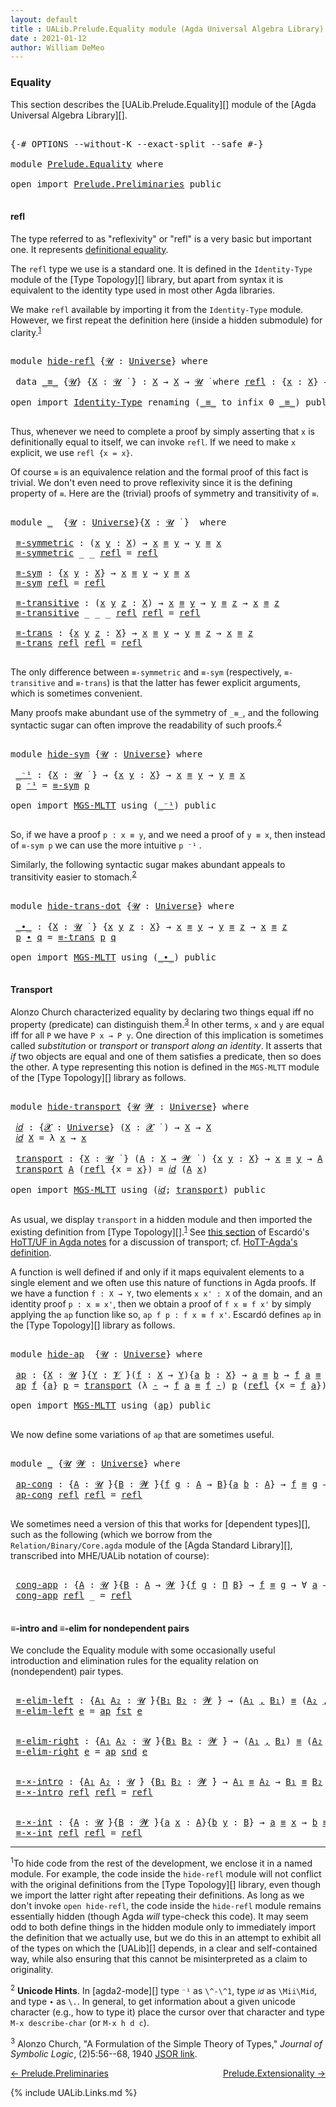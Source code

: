 ```yaml
---
layout: default
title : UALib.Prelude.Equality module (Agda Universal Algebra Library)
date : 2021-01-12
author: William DeMeo
---
```


### <a id="equality">Equality</a>

This section describes the [UALib.Prelude.Equality][] module of the [Agda Universal Algebra Library][].

<pre class="Agda">

<a id="291" class="Symbol">{-#</a> <a id="295" class="Keyword">OPTIONS</a> <a id="303" class="Pragma">--without-K</a> <a id="315" class="Pragma">--exact-split</a> <a id="329" class="Pragma">--safe</a> <a id="336" class="Symbol">#-}</a>

<a id="341" class="Keyword">module</a> <a id="348" href="Prelude.Equality.html" class="Module">Prelude.Equality</a> <a id="365" class="Keyword">where</a>

<a id="372" class="Keyword">open</a> <a id="377" class="Keyword">import</a> <a id="384" href="Prelude.Preliminaries.html" class="Module">Prelude.Preliminaries</a> <a id="406" class="Keyword">public</a>

</pre>

#### <a id="refl">refl</a>

The type referred to as "reflexivity" or "refl" is a very basic but important one. It represents [definitional equality](https://ncatlab.org/nlab/show/equality#definitional_equality).

The `refl` type we use is a standard one. It is defined in the `Identity-Type` module of the [Type Topology][] library, but apart from syntax it is equivalent to the identity type used in most other Agda libraries.

We make `refl` available by importing it from the `Identity-Type` module.  However, we first repeat the definition here (inside a hidden submodule) for clarity.<sup>[1](Prelude.Equality.html#fn1)</sup>

<pre class="Agda">

<a id="1072" class="Keyword">module</a> <a id="hide-refl"></a><a id="1079" href="Prelude.Equality.html#1079" class="Module">hide-refl</a> <a id="1089" class="Symbol">{</a><a id="1090" href="Prelude.Equality.html#1090" class="Bound">𝓤</a> <a id="1092" class="Symbol">:</a> <a id="1094" href="Agda.Primitive.html#423" class="Postulate">Universe</a><a id="1102" class="Symbol">}</a> <a id="1104" class="Keyword">where</a>

 <a id="1112" class="Keyword">data</a> <a id="hide-refl._≡_"></a><a id="1117" href="Prelude.Equality.html#1117" class="Datatype Operator">_≡_</a> <a id="1121" class="Symbol">{</a><a id="1122" href="Prelude.Equality.html#1122" class="Bound">𝓤</a><a id="1123" class="Symbol">}</a> <a id="1125" class="Symbol">{</a><a id="1126" href="Prelude.Equality.html#1126" class="Bound">X</a> <a id="1128" class="Symbol">:</a> <a id="1130" href="Prelude.Equality.html#1122" class="Bound">𝓤</a> <a id="1132" href="Universes.html#403" class="Function Operator">̇</a> <a id="1134" class="Symbol">}</a> <a id="1136" class="Symbol">:</a> <a id="1138" href="Prelude.Equality.html#1126" class="Bound">X</a> <a id="1140" class="Symbol">→</a> <a id="1142" href="Prelude.Equality.html#1126" class="Bound">X</a> <a id="1144" class="Symbol">→</a> <a id="1146" href="Prelude.Equality.html#1122" class="Bound">𝓤</a> <a id="1148" href="Universes.html#403" class="Function Operator">̇</a> <a id="1150" class="Keyword">where</a> <a id="hide-refl._≡_.refl"></a><a id="1156" href="Prelude.Equality.html#1156" class="InductiveConstructor">refl</a> <a id="1161" class="Symbol">:</a> <a id="1163" class="Symbol">{</a><a id="1164" href="Prelude.Equality.html#1164" class="Bound">x</a> <a id="1166" class="Symbol">:</a> <a id="1168" href="Prelude.Equality.html#1126" class="Bound">X</a><a id="1169" class="Symbol">}</a> <a id="1171" class="Symbol">→</a> <a id="1173" href="Prelude.Equality.html#1164" class="Bound">x</a> <a id="1175" href="Prelude.Equality.html#1117" class="Datatype Operator">≡</a> <a id="1177" href="Prelude.Equality.html#1164" class="Bound">x</a>

<a id="1180" class="Keyword">open</a> <a id="1185" class="Keyword">import</a> <a id="1192" href="Identity-Type.html" class="Module">Identity-Type</a> <a id="1206" class="Keyword">renaming</a> <a id="1215" class="Symbol">(</a><a id="1216" href="Identity-Type.html#121" class="Datatype Operator">_≡_</a> <a id="1220" class="Symbol">to</a> <a id="1223" class="Keyword">infix</a> <a id="1229" class="Number">0</a> <a id="_≡_"></a><a id="1231" href="Prelude.Equality.html#1231" class="Datatype Operator">_≡_</a><a id="1234" class="Symbol">)</a> <a id="1236" class="Keyword">public</a>

</pre>

Thus, whenever we need to complete a proof by simply asserting that `x` is definitionally equal to itself, we can invoke `refl`.  If we need to make `x` explicit, we use `refl {x = x}`.

Of course `≡` is an equivalence relation and the formal proof of this fact is trivial. We don't even need to prove reflexivity since it is the defining property of `≡`.  Here are the (trivial) proofs of symmetry and transitivity of `≡`.

<pre class="Agda">

<a id="1695" class="Keyword">module</a> <a id="1702" href="Prelude.Equality.html#1702" class="Module">_</a>  <a id="1705" class="Symbol">{</a><a id="1706" href="Prelude.Equality.html#1706" class="Bound">𝓤</a> <a id="1708" class="Symbol">:</a> <a id="1710" href="Agda.Primitive.html#423" class="Postulate">Universe</a><a id="1718" class="Symbol">}{</a><a id="1720" href="Prelude.Equality.html#1720" class="Bound">X</a> <a id="1722" class="Symbol">:</a> <a id="1724" href="Prelude.Equality.html#1706" class="Bound">𝓤</a> <a id="1726" href="Universes.html#403" class="Function Operator">̇</a> <a id="1728" class="Symbol">}</a>  <a id="1731" class="Keyword">where</a>

 <a id="1739" href="Prelude.Equality.html#1739" class="Function">≡-symmetric</a> <a id="1751" class="Symbol">:</a> <a id="1753" class="Symbol">(</a><a id="1754" href="Prelude.Equality.html#1754" class="Bound">x</a> <a id="1756" href="Prelude.Equality.html#1756" class="Bound">y</a> <a id="1758" class="Symbol">:</a> <a id="1760" href="Prelude.Equality.html#1720" class="Bound">X</a><a id="1761" class="Symbol">)</a> <a id="1763" class="Symbol">→</a> <a id="1765" href="Prelude.Equality.html#1754" class="Bound">x</a> <a id="1767" href="Prelude.Equality.html#1231" class="Datatype Operator">≡</a> <a id="1769" href="Prelude.Equality.html#1756" class="Bound">y</a> <a id="1771" class="Symbol">→</a> <a id="1773" href="Prelude.Equality.html#1756" class="Bound">y</a> <a id="1775" href="Prelude.Equality.html#1231" class="Datatype Operator">≡</a> <a id="1777" href="Prelude.Equality.html#1754" class="Bound">x</a>
 <a id="1780" href="Prelude.Equality.html#1739" class="Function">≡-symmetric</a> <a id="1792" class="Symbol">_</a> <a id="1794" class="Symbol">_</a> <a id="1796" href="Identity-Type.html#162" class="InductiveConstructor">refl</a> <a id="1801" class="Symbol">=</a> <a id="1803" href="Identity-Type.html#162" class="InductiveConstructor">refl</a>

 <a id="1810" href="Prelude.Equality.html#1810" class="Function">≡-sym</a> <a id="1816" class="Symbol">:</a> <a id="1818" class="Symbol">{</a><a id="1819" href="Prelude.Equality.html#1819" class="Bound">x</a> <a id="1821" href="Prelude.Equality.html#1821" class="Bound">y</a> <a id="1823" class="Symbol">:</a> <a id="1825" href="Prelude.Equality.html#1720" class="Bound">X</a><a id="1826" class="Symbol">}</a> <a id="1828" class="Symbol">→</a> <a id="1830" href="Prelude.Equality.html#1819" class="Bound">x</a> <a id="1832" href="Prelude.Equality.html#1231" class="Datatype Operator">≡</a> <a id="1834" href="Prelude.Equality.html#1821" class="Bound">y</a> <a id="1836" class="Symbol">→</a> <a id="1838" href="Prelude.Equality.html#1821" class="Bound">y</a> <a id="1840" href="Prelude.Equality.html#1231" class="Datatype Operator">≡</a> <a id="1842" href="Prelude.Equality.html#1819" class="Bound">x</a>
 <a id="1845" href="Prelude.Equality.html#1810" class="Function">≡-sym</a> <a id="1851" href="Identity-Type.html#162" class="InductiveConstructor">refl</a> <a id="1856" class="Symbol">=</a> <a id="1858" href="Identity-Type.html#162" class="InductiveConstructor">refl</a>

 <a id="1865" href="Prelude.Equality.html#1865" class="Function">≡-transitive</a> <a id="1878" class="Symbol">:</a> <a id="1880" class="Symbol">(</a><a id="1881" href="Prelude.Equality.html#1881" class="Bound">x</a> <a id="1883" href="Prelude.Equality.html#1883" class="Bound">y</a> <a id="1885" href="Prelude.Equality.html#1885" class="Bound">z</a> <a id="1887" class="Symbol">:</a> <a id="1889" href="Prelude.Equality.html#1720" class="Bound">X</a><a id="1890" class="Symbol">)</a> <a id="1892" class="Symbol">→</a> <a id="1894" href="Prelude.Equality.html#1881" class="Bound">x</a> <a id="1896" href="Prelude.Equality.html#1231" class="Datatype Operator">≡</a> <a id="1898" href="Prelude.Equality.html#1883" class="Bound">y</a> <a id="1900" class="Symbol">→</a> <a id="1902" href="Prelude.Equality.html#1883" class="Bound">y</a> <a id="1904" href="Prelude.Equality.html#1231" class="Datatype Operator">≡</a> <a id="1906" href="Prelude.Equality.html#1885" class="Bound">z</a> <a id="1908" class="Symbol">→</a> <a id="1910" href="Prelude.Equality.html#1881" class="Bound">x</a> <a id="1912" href="Prelude.Equality.html#1231" class="Datatype Operator">≡</a> <a id="1914" href="Prelude.Equality.html#1885" class="Bound">z</a>
 <a id="1917" href="Prelude.Equality.html#1865" class="Function">≡-transitive</a> <a id="1930" class="Symbol">_</a> <a id="1932" class="Symbol">_</a> <a id="1934" class="Symbol">_</a> <a id="1936" href="Identity-Type.html#162" class="InductiveConstructor">refl</a> <a id="1941" href="Identity-Type.html#162" class="InductiveConstructor">refl</a> <a id="1946" class="Symbol">=</a> <a id="1948" href="Identity-Type.html#162" class="InductiveConstructor">refl</a>

 <a id="1955" href="Prelude.Equality.html#1955" class="Function">≡-trans</a> <a id="1963" class="Symbol">:</a> <a id="1965" class="Symbol">{</a><a id="1966" href="Prelude.Equality.html#1966" class="Bound">x</a> <a id="1968" href="Prelude.Equality.html#1968" class="Bound">y</a> <a id="1970" href="Prelude.Equality.html#1970" class="Bound">z</a> <a id="1972" class="Symbol">:</a> <a id="1974" href="Prelude.Equality.html#1720" class="Bound">X</a><a id="1975" class="Symbol">}</a> <a id="1977" class="Symbol">→</a> <a id="1979" href="Prelude.Equality.html#1966" class="Bound">x</a> <a id="1981" href="Prelude.Equality.html#1231" class="Datatype Operator">≡</a> <a id="1983" href="Prelude.Equality.html#1968" class="Bound">y</a> <a id="1985" class="Symbol">→</a> <a id="1987" href="Prelude.Equality.html#1968" class="Bound">y</a> <a id="1989" href="Prelude.Equality.html#1231" class="Datatype Operator">≡</a> <a id="1991" href="Prelude.Equality.html#1970" class="Bound">z</a> <a id="1993" class="Symbol">→</a> <a id="1995" href="Prelude.Equality.html#1966" class="Bound">x</a> <a id="1997" href="Prelude.Equality.html#1231" class="Datatype Operator">≡</a> <a id="1999" href="Prelude.Equality.html#1970" class="Bound">z</a>
 <a id="2002" href="Prelude.Equality.html#1955" class="Function">≡-trans</a> <a id="2010" href="Identity-Type.html#162" class="InductiveConstructor">refl</a> <a id="2015" href="Identity-Type.html#162" class="InductiveConstructor">refl</a> <a id="2020" class="Symbol">=</a> <a id="2022" href="Identity-Type.html#162" class="InductiveConstructor">refl</a>

</pre>

The only difference between `≡-symmetric` and `≡-sym` (respectively, `≡-transitive` and `≡-trans`) is that the latter has fewer explicit arguments, which is sometimes convenient.

Many proofs make abundant use of the symmetry of `_≡_`, and the following syntactic sugar can often improve the readability of such proofs.<sup>[2](Prelude.Equality.html#fn2)</sup>

<pre class="Agda">

<a id="2416" class="Keyword">module</a> <a id="hide-sym"></a><a id="2423" href="Prelude.Equality.html#2423" class="Module">hide-sym</a> <a id="2432" class="Symbol">{</a><a id="2433" href="Prelude.Equality.html#2433" class="Bound">𝓤</a> <a id="2435" class="Symbol">:</a> <a id="2437" href="Agda.Primitive.html#423" class="Postulate">Universe</a><a id="2445" class="Symbol">}</a> <a id="2447" class="Keyword">where</a>

 <a id="hide-sym._⁻¹"></a><a id="2455" href="Prelude.Equality.html#2455" class="Function Operator">_⁻¹</a> <a id="2459" class="Symbol">:</a> <a id="2461" class="Symbol">{</a><a id="2462" href="Prelude.Equality.html#2462" class="Bound">X</a> <a id="2464" class="Symbol">:</a> <a id="2466" href="Prelude.Equality.html#2433" class="Bound">𝓤</a> <a id="2468" href="Universes.html#403" class="Function Operator">̇</a> <a id="2470" class="Symbol">}</a> <a id="2472" class="Symbol">→</a> <a id="2474" class="Symbol">{</a><a id="2475" href="Prelude.Equality.html#2475" class="Bound">x</a> <a id="2477" href="Prelude.Equality.html#2477" class="Bound">y</a> <a id="2479" class="Symbol">:</a> <a id="2481" href="Prelude.Equality.html#2462" class="Bound">X</a><a id="2482" class="Symbol">}</a> <a id="2484" class="Symbol">→</a> <a id="2486" href="Prelude.Equality.html#2475" class="Bound">x</a> <a id="2488" href="Prelude.Equality.html#1231" class="Datatype Operator">≡</a> <a id="2490" href="Prelude.Equality.html#2477" class="Bound">y</a> <a id="2492" class="Symbol">→</a> <a id="2494" href="Prelude.Equality.html#2477" class="Bound">y</a> <a id="2496" href="Prelude.Equality.html#1231" class="Datatype Operator">≡</a> <a id="2498" href="Prelude.Equality.html#2475" class="Bound">x</a>
 <a id="2501" href="Prelude.Equality.html#2501" class="Bound">p</a> <a id="2503" href="Prelude.Equality.html#2455" class="Function Operator">⁻¹</a> <a id="2506" class="Symbol">=</a> <a id="2508" href="Prelude.Equality.html#1810" class="Function">≡-sym</a> <a id="2514" href="Prelude.Equality.html#2501" class="Bound">p</a>

<a id="2517" class="Keyword">open</a> <a id="2522" class="Keyword">import</a> <a id="2529" href="MGS-MLTT.html" class="Module">MGS-MLTT</a> <a id="2538" class="Keyword">using</a> <a id="2544" class="Symbol">(</a><a id="2545" href="MGS-MLTT.html#6125" class="Function Operator">_⁻¹</a><a id="2548" class="Symbol">)</a> <a id="2550" class="Keyword">public</a>

</pre>

So, if we have a proof `p : x ≡ y`, and we need a proof of `y ≡ x`, then instead of `≡-sym p` we can use the more intuitive `p ⁻¹` .

Similarly, the following syntactic sugar makes abundant appeals to transitivity easier to stomach.<sup>[2](Prelude.Equality.html#fn2)</sup>

<pre class="Agda">

<a id="2859" class="Keyword">module</a> <a id="hide-trans-dot"></a><a id="2866" href="Prelude.Equality.html#2866" class="Module">hide-trans-dot</a> <a id="2881" class="Symbol">{</a><a id="2882" href="Prelude.Equality.html#2882" class="Bound">𝓤</a> <a id="2884" class="Symbol">:</a> <a id="2886" href="Agda.Primitive.html#423" class="Postulate">Universe</a><a id="2894" class="Symbol">}</a> <a id="2896" class="Keyword">where</a>

 <a id="hide-trans-dot._∙_"></a><a id="2904" href="Prelude.Equality.html#2904" class="Function Operator">_∙_</a> <a id="2908" class="Symbol">:</a> <a id="2910" class="Symbol">{</a><a id="2911" href="Prelude.Equality.html#2911" class="Bound">X</a> <a id="2913" class="Symbol">:</a> <a id="2915" href="Prelude.Equality.html#2882" class="Bound">𝓤</a> <a id="2917" href="Universes.html#403" class="Function Operator">̇</a> <a id="2919" class="Symbol">}</a> <a id="2921" class="Symbol">{</a><a id="2922" href="Prelude.Equality.html#2922" class="Bound">x</a> <a id="2924" href="Prelude.Equality.html#2924" class="Bound">y</a> <a id="2926" href="Prelude.Equality.html#2926" class="Bound">z</a> <a id="2928" class="Symbol">:</a> <a id="2930" href="Prelude.Equality.html#2911" class="Bound">X</a><a id="2931" class="Symbol">}</a> <a id="2933" class="Symbol">→</a> <a id="2935" href="Prelude.Equality.html#2922" class="Bound">x</a> <a id="2937" href="Prelude.Equality.html#1231" class="Datatype Operator">≡</a> <a id="2939" href="Prelude.Equality.html#2924" class="Bound">y</a> <a id="2941" class="Symbol">→</a> <a id="2943" href="Prelude.Equality.html#2924" class="Bound">y</a> <a id="2945" href="Prelude.Equality.html#1231" class="Datatype Operator">≡</a> <a id="2947" href="Prelude.Equality.html#2926" class="Bound">z</a> <a id="2949" class="Symbol">→</a> <a id="2951" href="Prelude.Equality.html#2922" class="Bound">x</a> <a id="2953" href="Prelude.Equality.html#1231" class="Datatype Operator">≡</a> <a id="2955" href="Prelude.Equality.html#2926" class="Bound">z</a>
 <a id="2958" href="Prelude.Equality.html#2958" class="Bound">p</a> <a id="2960" href="Prelude.Equality.html#2904" class="Function Operator">∙</a> <a id="2962" href="Prelude.Equality.html#2962" class="Bound">q</a> <a id="2964" class="Symbol">=</a> <a id="2966" href="Prelude.Equality.html#1955" class="Function">≡-trans</a> <a id="2974" href="Prelude.Equality.html#2958" class="Bound">p</a> <a id="2976" href="Prelude.Equality.html#2962" class="Bound">q</a>

<a id="2979" class="Keyword">open</a> <a id="2984" class="Keyword">import</a> <a id="2991" href="MGS-MLTT.html" class="Module">MGS-MLTT</a> <a id="3000" class="Keyword">using</a> <a id="3006" class="Symbol">(</a><a id="3007" href="MGS-MLTT.html#5910" class="Function Operator">_∙_</a><a id="3010" class="Symbol">)</a> <a id="3012" class="Keyword">public</a>

</pre>

#### <a id="transport">Transport</a>

Alonzo Church characterized equality by declaring two things equal iff no property (predicate) can distinguish them.<sup>[3](Prelude.Equality.html#fn3)</sup>  In other terms, `x` and `y` are equal iff for all `P` we have `P x → P y`.  One direction of this implication is sometimes called *substitution* or *transport* or *transport along an identity*.  It asserts that *if* two objects are equal and one of them satisfies a predicate, then so does the other. A type representing this notion is defined in the `MGS-MLTT` module of the [Type Topology][] library as follows.

<pre class="Agda">

<a id="3658" class="Keyword">module</a> <a id="hide-transport"></a><a id="3665" href="Prelude.Equality.html#3665" class="Module">hide-transport</a> <a id="3680" class="Symbol">{</a><a id="3681" href="Prelude.Equality.html#3681" class="Bound">𝓤</a> <a id="3683" href="Prelude.Equality.html#3683" class="Bound">𝓦</a> <a id="3685" class="Symbol">:</a> <a id="3687" href="Agda.Primitive.html#423" class="Postulate">Universe</a><a id="3695" class="Symbol">}</a> <a id="3697" class="Keyword">where</a>

 <a id="hide-transport.𝑖𝑑"></a><a id="3705" href="Prelude.Equality.html#3705" class="Function">𝑖𝑑</a> <a id="3708" class="Symbol">:</a> <a id="3710" class="Symbol">{</a><a id="3711" href="Prelude.Equality.html#3711" class="Bound">𝓧</a> <a id="3713" class="Symbol">:</a> <a id="3715" href="Agda.Primitive.html#423" class="Postulate">Universe</a><a id="3723" class="Symbol">}</a> <a id="3725" class="Symbol">(</a><a id="3726" href="Prelude.Equality.html#3726" class="Bound">X</a> <a id="3728" class="Symbol">:</a> <a id="3730" href="Prelude.Equality.html#3711" class="Bound">𝓧</a> <a id="3732" href="Universes.html#403" class="Function Operator">̇</a> <a id="3734" class="Symbol">)</a> <a id="3736" class="Symbol">→</a> <a id="3738" href="Prelude.Equality.html#3726" class="Bound">X</a> <a id="3740" class="Symbol">→</a> <a id="3742" href="Prelude.Equality.html#3726" class="Bound">X</a>
 <a id="3745" href="Prelude.Equality.html#3705" class="Function">𝑖𝑑</a> <a id="3748" href="Prelude.Equality.html#3748" class="Bound">X</a> <a id="3750" class="Symbol">=</a> <a id="3752" class="Symbol">λ</a> <a id="3754" href="Prelude.Equality.html#3754" class="Bound">x</a> <a id="3756" class="Symbol">→</a> <a id="3758" href="Prelude.Equality.html#3754" class="Bound">x</a>

 <a id="hide-transport.transport"></a><a id="3762" href="Prelude.Equality.html#3762" class="Function">transport</a> <a id="3772" class="Symbol">:</a> <a id="3774" class="Symbol">{</a><a id="3775" href="Prelude.Equality.html#3775" class="Bound">X</a> <a id="3777" class="Symbol">:</a> <a id="3779" href="Prelude.Equality.html#3681" class="Bound">𝓤</a> <a id="3781" href="Universes.html#403" class="Function Operator">̇</a> <a id="3783" class="Symbol">}</a> <a id="3785" class="Symbol">(</a><a id="3786" href="Prelude.Equality.html#3786" class="Bound">A</a> <a id="3788" class="Symbol">:</a> <a id="3790" href="Prelude.Equality.html#3775" class="Bound">X</a> <a id="3792" class="Symbol">→</a> <a id="3794" href="Prelude.Equality.html#3683" class="Bound">𝓦</a> <a id="3796" href="Universes.html#403" class="Function Operator">̇</a> <a id="3798" class="Symbol">)</a> <a id="3800" class="Symbol">{</a><a id="3801" href="Prelude.Equality.html#3801" class="Bound">x</a> <a id="3803" href="Prelude.Equality.html#3803" class="Bound">y</a> <a id="3805" class="Symbol">:</a> <a id="3807" href="Prelude.Equality.html#3775" class="Bound">X</a><a id="3808" class="Symbol">}</a> <a id="3810" class="Symbol">→</a> <a id="3812" href="Prelude.Equality.html#3801" class="Bound">x</a> <a id="3814" href="Prelude.Equality.html#1231" class="Datatype Operator">≡</a> <a id="3816" href="Prelude.Equality.html#3803" class="Bound">y</a> <a id="3818" class="Symbol">→</a> <a id="3820" href="Prelude.Equality.html#3786" class="Bound">A</a> <a id="3822" href="Prelude.Equality.html#3801" class="Bound">x</a> <a id="3824" class="Symbol">→</a> <a id="3826" href="Prelude.Equality.html#3786" class="Bound">A</a> <a id="3828" href="Prelude.Equality.html#3803" class="Bound">y</a>
 <a id="3831" href="Prelude.Equality.html#3762" class="Function">transport</a> <a id="3841" href="Prelude.Equality.html#3841" class="Bound">A</a> <a id="3843" class="Symbol">(</a><a id="3844" href="Identity-Type.html#162" class="InductiveConstructor">refl</a> <a id="3849" class="Symbol">{</a><a id="3850" class="Argument">x</a> <a id="3852" class="Symbol">=</a> <a id="3854" href="Prelude.Equality.html#3854" class="Bound">x</a><a id="3855" class="Symbol">})</a> <a id="3858" class="Symbol">=</a> <a id="3860" href="Prelude.Equality.html#3705" class="Function">𝑖𝑑</a> <a id="3863" class="Symbol">(</a><a id="3864" href="Prelude.Equality.html#3841" class="Bound">A</a> <a id="3866" href="Prelude.Equality.html#3854" class="Bound">x</a><a id="3867" class="Symbol">)</a>

<a id="3870" class="Keyword">open</a> <a id="3875" class="Keyword">import</a> <a id="3882" href="MGS-MLTT.html" class="Module">MGS-MLTT</a> <a id="3891" class="Keyword">using</a> <a id="3897" class="Symbol">(</a><a id="3898" href="MGS-MLTT.html#3778" class="Function">𝑖𝑑</a><a id="3900" class="Symbol">;</a> <a id="3902" href="MGS-MLTT.html#4946" class="Function">transport</a><a id="3911" class="Symbol">)</a> <a id="3913" class="Keyword">public</a>

</pre>

As usual, we display `transport` in a hidden module and then imported the existing definition from [Type Topology][].<sup>[1](Preliminaries.Equality.html#fn1)</sup> See [this section](https://www.cs.bham.ac.uk/~mhe/HoTT-UF-in-Agda-Lecture-Notes/HoTT-UF-Agda.html#70309) of Escardó's [HoTT/UF in Agda notes](https://www.cs.bham.ac.uk/~mhe/HoTT-UF-in-Agda-Lecture-Notes/HoTT-UF-Agda.html) for a discussion of transport; cf. [HoTT-Agda's definition](https://github.com/HoTT/HoTT-Agda/blob/master/core/lib/Base.agda).

A function is well defined if and only if it maps equivalent elements to a single element and we often use this nature of functions in Agda proofs.  If we have a function `f : X → Y`, two elements `x x' : X` of the domain, and an identity proof `p : x ≡ x'`, then we obtain a proof of `f x ≡ f x'` by simply applying the `ap` function like so, `ap f p : f x ≡ f x'`. Escardó defines `ap` in the [Type Topology][] library as follows.

<pre class="Agda">

<a id="4896" class="Keyword">module</a> <a id="hide-ap"></a><a id="4903" href="Prelude.Equality.html#4903" class="Module">hide-ap</a>  <a id="4912" class="Symbol">{</a><a id="4913" href="Prelude.Equality.html#4913" class="Bound">𝓤</a> <a id="4915" class="Symbol">:</a> <a id="4917" href="Agda.Primitive.html#423" class="Postulate">Universe</a><a id="4925" class="Symbol">}</a> <a id="4927" class="Keyword">where</a>

 <a id="hide-ap.ap"></a><a id="4935" href="Prelude.Equality.html#4935" class="Function">ap</a> <a id="4938" class="Symbol">:</a> <a id="4940" class="Symbol">{</a><a id="4941" href="Prelude.Equality.html#4941" class="Bound">X</a> <a id="4943" class="Symbol">:</a> <a id="4945" href="Prelude.Equality.html#4913" class="Bound">𝓤</a> <a id="4947" href="Universes.html#403" class="Function Operator">̇</a><a id="4948" class="Symbol">}{</a><a id="4950" href="Prelude.Equality.html#4950" class="Bound">Y</a> <a id="4952" class="Symbol">:</a> <a id="4954" href="Universes.html#262" class="Generalizable">𝓥</a> <a id="4956" href="Universes.html#403" class="Function Operator">̇</a><a id="4957" class="Symbol">}(</a><a id="4959" href="Prelude.Equality.html#4959" class="Bound">f</a> <a id="4961" class="Symbol">:</a> <a id="4963" href="Prelude.Equality.html#4941" class="Bound">X</a> <a id="4965" class="Symbol">→</a> <a id="4967" href="Prelude.Equality.html#4950" class="Bound">Y</a><a id="4968" class="Symbol">){</a><a id="4970" href="Prelude.Equality.html#4970" class="Bound">a</a> <a id="4972" href="Prelude.Equality.html#4972" class="Bound">b</a> <a id="4974" class="Symbol">:</a> <a id="4976" href="Prelude.Equality.html#4941" class="Bound">X</a><a id="4977" class="Symbol">}</a> <a id="4979" class="Symbol">→</a> <a id="4981" href="Prelude.Equality.html#4970" class="Bound">a</a> <a id="4983" href="Prelude.Equality.html#1231" class="Datatype Operator">≡</a> <a id="4985" href="Prelude.Equality.html#4972" class="Bound">b</a> <a id="4987" class="Symbol">→</a> <a id="4989" href="Prelude.Equality.html#4959" class="Bound">f</a> <a id="4991" href="Prelude.Equality.html#4970" class="Bound">a</a> <a id="4993" href="Prelude.Equality.html#1231" class="Datatype Operator">≡</a> <a id="4995" href="Prelude.Equality.html#4959" class="Bound">f</a> <a id="4997" href="Prelude.Equality.html#4972" class="Bound">b</a>
 <a id="5000" href="Prelude.Equality.html#4935" class="Function">ap</a> <a id="5003" href="Prelude.Equality.html#5003" class="Bound">f</a> <a id="5005" class="Symbol">{</a><a id="5006" href="Prelude.Equality.html#5006" class="Bound">a</a><a id="5007" class="Symbol">}</a> <a id="5009" href="Prelude.Equality.html#5009" class="Bound">p</a> <a id="5011" class="Symbol">=</a> <a id="5013" href="MGS-MLTT.html#4946" class="Function">transport</a> <a id="5023" class="Symbol">(λ</a> <a id="5026" href="Prelude.Equality.html#5026" class="Bound">-</a> <a id="5028" class="Symbol">→</a> <a id="5030" href="Prelude.Equality.html#5003" class="Bound">f</a> <a id="5032" href="Prelude.Equality.html#5006" class="Bound">a</a> <a id="5034" href="Prelude.Equality.html#1231" class="Datatype Operator">≡</a> <a id="5036" href="Prelude.Equality.html#5003" class="Bound">f</a> <a id="5038" href="Prelude.Equality.html#5026" class="Bound">-</a><a id="5039" class="Symbol">)</a> <a id="5041" href="Prelude.Equality.html#5009" class="Bound">p</a> <a id="5043" class="Symbol">(</a><a id="5044" href="Identity-Type.html#162" class="InductiveConstructor">refl</a> <a id="5049" class="Symbol">{</a><a id="5050" class="Argument">x</a> <a id="5052" class="Symbol">=</a> <a id="5054" href="Prelude.Equality.html#5003" class="Bound">f</a> <a id="5056" href="Prelude.Equality.html#5006" class="Bound">a</a><a id="5057" class="Symbol">})</a>

<a id="5061" class="Keyword">open</a> <a id="5066" class="Keyword">import</a> <a id="5073" href="MGS-MLTT.html" class="Module">MGS-MLTT</a> <a id="5082" class="Keyword">using</a> <a id="5088" class="Symbol">(</a><a id="5089" href="MGS-MLTT.html#6613" class="Function">ap</a><a id="5091" class="Symbol">)</a> <a id="5093" class="Keyword">public</a>

</pre>

We now define some variations of `ap` that are sometimes useful.

<pre class="Agda">

<a id="5193" class="Keyword">module</a> <a id="5200" href="Prelude.Equality.html#5200" class="Module">_</a> <a id="5202" class="Symbol">{</a><a id="5203" href="Prelude.Equality.html#5203" class="Bound">𝓤</a> <a id="5205" href="Prelude.Equality.html#5205" class="Bound">𝓦</a> <a id="5207" class="Symbol">:</a> <a id="5209" href="Agda.Primitive.html#423" class="Postulate">Universe</a><a id="5217" class="Symbol">}</a> <a id="5219" class="Keyword">where</a>

 <a id="5227" href="Prelude.Equality.html#5227" class="Function">ap-cong</a> <a id="5235" class="Symbol">:</a> <a id="5237" class="Symbol">{</a><a id="5238" href="Prelude.Equality.html#5238" class="Bound">A</a> <a id="5240" class="Symbol">:</a> <a id="5242" href="Prelude.Equality.html#5203" class="Bound">𝓤</a> <a id="5244" href="Universes.html#403" class="Function Operator">̇</a><a id="5245" class="Symbol">}{</a><a id="5247" href="Prelude.Equality.html#5247" class="Bound">B</a> <a id="5249" class="Symbol">:</a> <a id="5251" href="Prelude.Equality.html#5205" class="Bound">𝓦</a> <a id="5253" href="Universes.html#403" class="Function Operator">̇</a><a id="5254" class="Symbol">}{</a><a id="5256" href="Prelude.Equality.html#5256" class="Bound">f</a> <a id="5258" href="Prelude.Equality.html#5258" class="Bound">g</a> <a id="5260" class="Symbol">:</a> <a id="5262" href="Prelude.Equality.html#5238" class="Bound">A</a> <a id="5264" class="Symbol">→</a> <a id="5266" href="Prelude.Equality.html#5247" class="Bound">B</a><a id="5267" class="Symbol">}{</a><a id="5269" href="Prelude.Equality.html#5269" class="Bound">a</a> <a id="5271" href="Prelude.Equality.html#5271" class="Bound">b</a> <a id="5273" class="Symbol">:</a> <a id="5275" href="Prelude.Equality.html#5238" class="Bound">A</a><a id="5276" class="Symbol">}</a> <a id="5278" class="Symbol">→</a> <a id="5280" href="Prelude.Equality.html#5256" class="Bound">f</a> <a id="5282" href="Prelude.Equality.html#1231" class="Datatype Operator">≡</a> <a id="5284" href="Prelude.Equality.html#5258" class="Bound">g</a> <a id="5286" class="Symbol">→</a> <a id="5288" href="Prelude.Equality.html#5269" class="Bound">a</a> <a id="5290" href="Prelude.Equality.html#1231" class="Datatype Operator">≡</a> <a id="5292" href="Prelude.Equality.html#5271" class="Bound">b</a> <a id="5294" class="Symbol">→</a> <a id="5296" href="Prelude.Equality.html#5256" class="Bound">f</a> <a id="5298" href="Prelude.Equality.html#5269" class="Bound">a</a> <a id="5300" href="Prelude.Equality.html#1231" class="Datatype Operator">≡</a> <a id="5302" href="Prelude.Equality.html#5258" class="Bound">g</a> <a id="5304" href="Prelude.Equality.html#5271" class="Bound">b</a>
 <a id="5307" href="Prelude.Equality.html#5227" class="Function">ap-cong</a> <a id="5315" href="Identity-Type.html#162" class="InductiveConstructor">refl</a> <a id="5320" href="Identity-Type.html#162" class="InductiveConstructor">refl</a> <a id="5325" class="Symbol">=</a> <a id="5327" href="Identity-Type.html#162" class="InductiveConstructor">refl</a>

</pre>

We sometimes need a version of this that works for [dependent types][], such as the following (which we borrow from the `Relation/Binary/Core.agda` module of the [Agda Standard Library][], transcribed into MHE/UALib notation of course):

<pre class="Agda">

 <a id="5598" href="Prelude.Equality.html#5598" class="Function">cong-app</a> <a id="5607" class="Symbol">:</a> <a id="5609" class="Symbol">{</a><a id="5610" href="Prelude.Equality.html#5610" class="Bound">A</a> <a id="5612" class="Symbol">:</a> <a id="5614" href="Prelude.Equality.html#5203" class="Bound">𝓤</a> <a id="5616" href="Universes.html#403" class="Function Operator">̇</a><a id="5617" class="Symbol">}{</a><a id="5619" href="Prelude.Equality.html#5619" class="Bound">B</a> <a id="5621" class="Symbol">:</a> <a id="5623" href="Prelude.Equality.html#5610" class="Bound">A</a> <a id="5625" class="Symbol">→</a> <a id="5627" href="Prelude.Equality.html#5205" class="Bound">𝓦</a> <a id="5629" href="Universes.html#403" class="Function Operator">̇</a><a id="5630" class="Symbol">}{</a><a id="5632" href="Prelude.Equality.html#5632" class="Bound">f</a> <a id="5634" href="Prelude.Equality.html#5634" class="Bound">g</a> <a id="5636" class="Symbol">:</a> <a id="5638" href="MGS-MLTT.html#3562" class="Function">Π</a> <a id="5640" href="Prelude.Equality.html#5619" class="Bound">B</a><a id="5641" class="Symbol">}</a> <a id="5643" class="Symbol">→</a> <a id="5645" href="Prelude.Equality.html#5632" class="Bound">f</a> <a id="5647" href="Prelude.Equality.html#1231" class="Datatype Operator">≡</a> <a id="5649" href="Prelude.Equality.html#5634" class="Bound">g</a> <a id="5651" class="Symbol">→</a> <a id="5653" class="Symbol">∀</a> <a id="5655" href="Prelude.Equality.html#5655" class="Bound">a</a> <a id="5657" class="Symbol">→</a> <a id="5659" href="Prelude.Equality.html#5632" class="Bound">f</a> <a id="5661" href="Prelude.Equality.html#5655" class="Bound">a</a> <a id="5663" href="Prelude.Equality.html#1231" class="Datatype Operator">≡</a> <a id="5665" href="Prelude.Equality.html#5634" class="Bound">g</a> <a id="5667" href="Prelude.Equality.html#5655" class="Bound">a</a>
 <a id="5670" href="Prelude.Equality.html#5598" class="Function">cong-app</a> <a id="5679" href="Identity-Type.html#162" class="InductiveConstructor">refl</a> <a id="5684" class="Symbol">_</a> <a id="5686" class="Symbol">=</a> <a id="5688" href="Identity-Type.html#162" class="InductiveConstructor">refl</a>

</pre>




#### <a id="≡-intro-and-≡-elim-for-nondependent-pairs">≡-intro and ≡-elim for nondependent pairs</a>

We conclude the Equality module with some occasionally useful introduction and elimination rules for the equality relation on (nondependent) pair types.


<pre class="Agda">

 <a id="5981" href="Prelude.Equality.html#5981" class="Function">≡-elim-left</a> <a id="5993" class="Symbol">:</a> <a id="5995" class="Symbol">{</a><a id="5996" href="Prelude.Equality.html#5996" class="Bound">A₁</a> <a id="5999" href="Prelude.Equality.html#5999" class="Bound">A₂</a> <a id="6002" class="Symbol">:</a> <a id="6004" href="Prelude.Equality.html#5203" class="Bound">𝓤</a> <a id="6006" href="Universes.html#403" class="Function Operator">̇</a><a id="6007" class="Symbol">}{</a><a id="6009" href="Prelude.Equality.html#6009" class="Bound">B₁</a> <a id="6012" href="Prelude.Equality.html#6012" class="Bound">B₂</a> <a id="6015" class="Symbol">:</a> <a id="6017" href="Prelude.Equality.html#5205" class="Bound">𝓦</a> <a id="6019" href="Universes.html#403" class="Function Operator">̇</a><a id="6020" class="Symbol">}</a> <a id="6022" class="Symbol">→</a> <a id="6024" class="Symbol">(</a><a id="6025" href="Prelude.Equality.html#5996" class="Bound">A₁</a> <a id="6028" href="Prelude.Preliminaries.html#15978" class="InductiveConstructor Operator">,</a> <a id="6030" href="Prelude.Equality.html#6009" class="Bound">B₁</a><a id="6032" class="Symbol">)</a> <a id="6034" href="Prelude.Equality.html#1231" class="Datatype Operator">≡</a> <a id="6036" class="Symbol">(</a><a id="6037" href="Prelude.Equality.html#5999" class="Bound">A₂</a> <a id="6040" href="Prelude.Preliminaries.html#15978" class="InductiveConstructor Operator">,</a> <a id="6042" href="Prelude.Equality.html#6012" class="Bound">B₂</a><a id="6044" class="Symbol">)</a> <a id="6046" class="Symbol">→</a> <a id="6048" href="Prelude.Equality.html#5996" class="Bound">A₁</a> <a id="6051" href="Prelude.Equality.html#1231" class="Datatype Operator">≡</a> <a id="6053" href="Prelude.Equality.html#5999" class="Bound">A₂</a>
 <a id="6057" href="Prelude.Equality.html#5981" class="Function">≡-elim-left</a> <a id="6069" href="Prelude.Equality.html#6069" class="Bound">e</a> <a id="6071" class="Symbol">=</a> <a id="6073" href="MGS-MLTT.html#6613" class="Function">ap</a> <a id="6076" href="Prelude.Preliminaries.html#14987" class="Function">fst</a> <a id="6080" href="Prelude.Equality.html#6069" class="Bound">e</a>


 <a id="6085" href="Prelude.Equality.html#6085" class="Function">≡-elim-right</a> <a id="6098" class="Symbol">:</a> <a id="6100" class="Symbol">{</a><a id="6101" href="Prelude.Equality.html#6101" class="Bound">A₁</a> <a id="6104" href="Prelude.Equality.html#6104" class="Bound">A₂</a> <a id="6107" class="Symbol">:</a> <a id="6109" href="Prelude.Equality.html#5203" class="Bound">𝓤</a> <a id="6111" href="Universes.html#403" class="Function Operator">̇</a><a id="6112" class="Symbol">}{</a><a id="6114" href="Prelude.Equality.html#6114" class="Bound">B₁</a> <a id="6117" href="Prelude.Equality.html#6117" class="Bound">B₂</a> <a id="6120" class="Symbol">:</a> <a id="6122" href="Prelude.Equality.html#5205" class="Bound">𝓦</a> <a id="6124" href="Universes.html#403" class="Function Operator">̇</a><a id="6125" class="Symbol">}</a> <a id="6127" class="Symbol">→</a> <a id="6129" class="Symbol">(</a><a id="6130" href="Prelude.Equality.html#6101" class="Bound">A₁</a> <a id="6133" href="Prelude.Preliminaries.html#15978" class="InductiveConstructor Operator">,</a> <a id="6135" href="Prelude.Equality.html#6114" class="Bound">B₁</a><a id="6137" class="Symbol">)</a> <a id="6139" href="Prelude.Equality.html#1231" class="Datatype Operator">≡</a> <a id="6141" class="Symbol">(</a><a id="6142" href="Prelude.Equality.html#6104" class="Bound">A₂</a> <a id="6145" href="Prelude.Preliminaries.html#15978" class="InductiveConstructor Operator">,</a> <a id="6147" href="Prelude.Equality.html#6117" class="Bound">B₂</a><a id="6149" class="Symbol">)</a> <a id="6151" class="Symbol">→</a> <a id="6153" href="Prelude.Equality.html#6114" class="Bound">B₁</a> <a id="6156" href="Prelude.Equality.html#1231" class="Datatype Operator">≡</a> <a id="6158" href="Prelude.Equality.html#6117" class="Bound">B₂</a>
 <a id="6162" href="Prelude.Equality.html#6085" class="Function">≡-elim-right</a> <a id="6175" href="Prelude.Equality.html#6175" class="Bound">e</a> <a id="6177" class="Symbol">=</a> <a id="6179" href="MGS-MLTT.html#6613" class="Function">ap</a> <a id="6182" href="Prelude.Preliminaries.html#15065" class="Function">snd</a> <a id="6186" href="Prelude.Equality.html#6175" class="Bound">e</a>


 <a id="6191" href="Prelude.Equality.html#6191" class="Function">≡-×-intro</a> <a id="6201" class="Symbol">:</a> <a id="6203" class="Symbol">{</a><a id="6204" href="Prelude.Equality.html#6204" class="Bound">A₁</a> <a id="6207" href="Prelude.Equality.html#6207" class="Bound">A₂</a> <a id="6210" class="Symbol">:</a> <a id="6212" href="Prelude.Equality.html#5203" class="Bound">𝓤</a> <a id="6214" href="Universes.html#403" class="Function Operator">̇</a><a id="6215" class="Symbol">}</a> <a id="6217" class="Symbol">{</a><a id="6218" href="Prelude.Equality.html#6218" class="Bound">B₁</a> <a id="6221" href="Prelude.Equality.html#6221" class="Bound">B₂</a> <a id="6224" class="Symbol">:</a> <a id="6226" href="Prelude.Equality.html#5205" class="Bound">𝓦</a> <a id="6228" href="Universes.html#403" class="Function Operator">̇</a><a id="6229" class="Symbol">}</a> <a id="6231" class="Symbol">→</a> <a id="6233" href="Prelude.Equality.html#6204" class="Bound">A₁</a> <a id="6236" href="Prelude.Equality.html#1231" class="Datatype Operator">≡</a> <a id="6238" href="Prelude.Equality.html#6207" class="Bound">A₂</a> <a id="6241" class="Symbol">→</a> <a id="6243" href="Prelude.Equality.html#6218" class="Bound">B₁</a> <a id="6246" href="Prelude.Equality.html#1231" class="Datatype Operator">≡</a> <a id="6248" href="Prelude.Equality.html#6221" class="Bound">B₂</a> <a id="6251" class="Symbol">→</a> <a id="6253" class="Symbol">(</a><a id="6254" href="Prelude.Equality.html#6204" class="Bound">A₁</a> <a id="6257" href="Prelude.Preliminaries.html#15978" class="InductiveConstructor Operator">,</a> <a id="6259" href="Prelude.Equality.html#6218" class="Bound">B₁</a><a id="6261" class="Symbol">)</a> <a id="6263" href="Prelude.Equality.html#1231" class="Datatype Operator">≡</a> <a id="6265" class="Symbol">(</a><a id="6266" href="Prelude.Equality.html#6207" class="Bound">A₂</a> <a id="6269" href="Prelude.Preliminaries.html#15978" class="InductiveConstructor Operator">,</a> <a id="6271" href="Prelude.Equality.html#6221" class="Bound">B₂</a><a id="6273" class="Symbol">)</a>
 <a id="6276" href="Prelude.Equality.html#6191" class="Function">≡-×-intro</a> <a id="6286" href="Identity-Type.html#162" class="InductiveConstructor">refl</a> <a id="6291" href="Identity-Type.html#162" class="InductiveConstructor">refl</a> <a id="6296" class="Symbol">=</a> <a id="6298" href="Identity-Type.html#162" class="InductiveConstructor">refl</a>


 <a id="6306" href="Prelude.Equality.html#6306" class="Function">≡-×-int</a> <a id="6314" class="Symbol">:</a> <a id="6316" class="Symbol">{</a><a id="6317" href="Prelude.Equality.html#6317" class="Bound">A</a> <a id="6319" class="Symbol">:</a> <a id="6321" href="Prelude.Equality.html#5203" class="Bound">𝓤</a> <a id="6323" href="Universes.html#403" class="Function Operator">̇</a><a id="6324" class="Symbol">}{</a><a id="6326" href="Prelude.Equality.html#6326" class="Bound">B</a> <a id="6328" class="Symbol">:</a> <a id="6330" href="Prelude.Equality.html#5205" class="Bound">𝓦</a> <a id="6332" href="Universes.html#403" class="Function Operator">̇</a><a id="6333" class="Symbol">}{</a><a id="6335" href="Prelude.Equality.html#6335" class="Bound">a</a> <a id="6337" href="Prelude.Equality.html#6337" class="Bound">x</a> <a id="6339" class="Symbol">:</a> <a id="6341" href="Prelude.Equality.html#6317" class="Bound">A</a><a id="6342" class="Symbol">}{</a><a id="6344" href="Prelude.Equality.html#6344" class="Bound">b</a> <a id="6346" href="Prelude.Equality.html#6346" class="Bound">y</a> <a id="6348" class="Symbol">:</a> <a id="6350" href="Prelude.Equality.html#6326" class="Bound">B</a><a id="6351" class="Symbol">}</a> <a id="6353" class="Symbol">→</a> <a id="6355" href="Prelude.Equality.html#6335" class="Bound">a</a> <a id="6357" href="Prelude.Equality.html#1231" class="Datatype Operator">≡</a> <a id="6359" href="Prelude.Equality.html#6337" class="Bound">x</a> <a id="6361" class="Symbol">→</a> <a id="6363" href="Prelude.Equality.html#6344" class="Bound">b</a> <a id="6365" href="Prelude.Equality.html#1231" class="Datatype Operator">≡</a> <a id="6367" href="Prelude.Equality.html#6346" class="Bound">y</a> <a id="6369" class="Symbol">→</a> <a id="6371" class="Symbol">(</a><a id="6372" href="Prelude.Equality.html#6335" class="Bound">a</a> <a id="6374" href="Prelude.Preliminaries.html#15978" class="InductiveConstructor Operator">,</a> <a id="6376" href="Prelude.Equality.html#6344" class="Bound">b</a><a id="6377" class="Symbol">)</a> <a id="6379" href="Prelude.Equality.html#1231" class="Datatype Operator">≡</a> <a id="6381" class="Symbol">(</a><a id="6382" href="Prelude.Equality.html#6337" class="Bound">x</a> <a id="6384" href="Prelude.Preliminaries.html#15978" class="InductiveConstructor Operator">,</a> <a id="6386" href="Prelude.Equality.html#6346" class="Bound">y</a><a id="6387" class="Symbol">)</a>
 <a id="6390" href="Prelude.Equality.html#6306" class="Function">≡-×-int</a> <a id="6398" href="Identity-Type.html#162" class="InductiveConstructor">refl</a> <a id="6403" href="Identity-Type.html#162" class="InductiveConstructor">refl</a> <a id="6408" class="Symbol">=</a> <a id="6410" href="Identity-Type.html#162" class="InductiveConstructor">refl</a>
</pre>

-------------------------------------

<sup>1</sup><span class="footnote" id="fn1">To hide code from the rest of the development, we enclose it in a named module.  For example, the code inside the `hide-refl` module will not conflict with the original definitions from the [Type Topology][] library, even though we import the latter right after repeating their definitions.  As long as we don't invoke `open hide-refl`, the code inside the `hide-refl` module remains essentially hidden (though Agda *will* type-check this code). It may seem odd to both define things in the hidden module only to immediately import the definition that we actually use, but we do this in an attempt to exhibit all of the types on which the [UALib][] depends, in a clear and self-contained way, while also ensuring that this cannot be misinterpreted as a claim to originality.</span>

<sup>2</sup><span class="footnote" id="fn2"> **Unicode Hints**. In [agda2-mode][] type `⁻¹` as `\^-\^1`, type `𝑖𝑑` as `\Mii\Mid`, and type `∙` as `\.`. In general, to get information about a given unicode character (e.g., how to type it) place the cursor over that character and type `M-x describe-char` (or `M-x h d c`).</span>

<sup>3</sup><span class="footnote" id="fn3"> Alonzo Church, "A Formulation of the Simple Theory of Types," *Journal of Symbolic Logic*, (2)5:56--68, 1940 [JSOR link](http://www.jstor.org/stable/2266170).

<p></p>
<p></p>


[← Prelude.Preliminaries ](Prelude.Preliminaries.html)
<span style="float:right;">[Prelude.Extensionality →](Prelude.Extensionality.html)</span>

{% include UALib.Links.md %}
